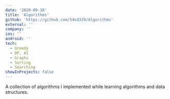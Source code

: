 ```yaml
---
date: '2020-09-18'
title: 'Algorithms'
github: 'https://github.com/54nd339/Algorithms'
external: ''
company: ''
ios: ''
android: ''
tech:
  - Greedy
  - DP, AI
  - Graphs
  - Sorting
  - Searching
showInProjects: false
---
```


A collection of algorithms I implemented while learning algorithms and data structures.